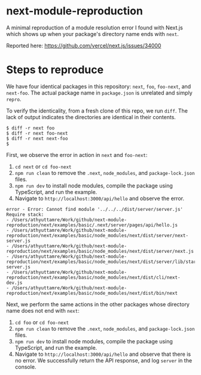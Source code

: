 # next-module-reproduction

A minimal reproduction of a module resolution error I found with Next.js which
shows up when your package's directory name ends with `next`.

Reported here: https://github.com/vercel/next.js/issues/34000

# Steps to reproduce

We have four identical packages in this repository: `next`, `foo`, `foo-next`, and `next-foo`.
The actual package name in `package.json` is unrelated and simply `repro`.

To verify the identicality, from a fresh clone of this repo, we run `diff`. The
lack of output indicates the directories are identical in their contents.

```
$ diff -r next foo
$ diff -r next foo-next
$ diff -r next next-foo
$
```

First, we observe the error in action in `next` and `foo-next`:

1. `cd next` or `cd foo-next`
2. `npm run clean` to remove the `.next`, `node_modules`, and `package-lock.json` files.
3. `npm run dev` to install node modules, compile the package using TypeScript, and run the example.
4. Navigate to `http://localhost:3000/api/hello` and observe the error.

```
error - Error: Cannot find module '../../../dist/server/server.js'
Require stack:
- /Users/athyuttamre/Work/github/next-module-reproduction/next/examples/basic/.next/server/pages/api/hello.js
- /Users/athyuttamre/Work/github/next-module-reproduction/next/examples/basic/node_modules/next/dist/server/next-server.js
- /Users/athyuttamre/Work/github/next-module-reproduction/next/examples/basic/node_modules/next/dist/server/next.js
- /Users/athyuttamre/Work/github/next-module-reproduction/next/examples/basic/node_modules/next/dist/server/lib/start-server.js
- /Users/athyuttamre/Work/github/next-module-reproduction/next/examples/basic/node_modules/next/dist/cli/next-dev.js
- /Users/athyuttamre/Work/github/next-module-reproduction/next/examples/basic/node_modules/next/dist/bin/next
```

Next, we perform the same actions in the other packages whose directory name does not end with `next`:

1. `cd foo` or `cd foo-next`
2. `npm run clean` to remove the `.next`, `node_modules`, and `package-lock.json` files.
3. `npm run dev` to install node modules, compile the package using TypeScript, and run the example.
4. Navigate to `http://localhost:3000/api/hello` and observe that there is no error.
   We successfully return the API response, and log `server` in the console.
